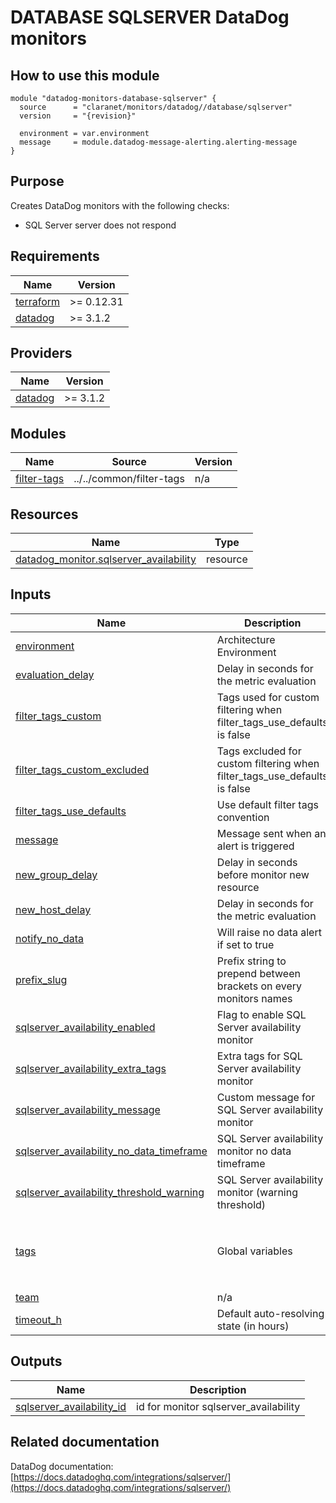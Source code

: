 # DATABASE SQLSERVER DataDog monitors

## How to use this module

```hcl
module "datadog-monitors-database-sqlserver" {
  source      = "claranet/monitors/datadog//database/sqlserver"
  version     = "{revision}"

  environment = var.environment
  message     = module.datadog-message-alerting.alerting-message
}

```

## Purpose

Creates DataDog monitors with the following checks:

- SQL Server server does not respond

<!-- BEGIN_TF_DOCS -->
## Requirements

| Name | Version |
|------|---------|
| <a name="requirement_terraform"></a> [terraform](#requirement\_terraform) | >= 0.12.31 |
| <a name="requirement_datadog"></a> [datadog](#requirement\_datadog) | >= 3.1.2 |

## Providers

| Name | Version |
|------|---------|
| <a name="provider_datadog"></a> [datadog](#provider\_datadog) | >= 3.1.2 |

## Modules

| Name | Source | Version |
|------|--------|---------|
| <a name="module_filter-tags"></a> [filter-tags](#module\_filter-tags) | ../../common/filter-tags | n/a |

## Resources

| Name | Type |
|------|------|
| [datadog_monitor.sqlserver_availability](https://registry.terraform.io/providers/DataDog/datadog/latest/docs/resources/monitor) | resource |

## Inputs

| Name | Description | Type | Default | Required |
|------|-------------|------|---------|:--------:|
| <a name="input_environment"></a> [environment](#input\_environment) | Architecture Environment | `string` | n/a | yes |
| <a name="input_evaluation_delay"></a> [evaluation\_delay](#input\_evaluation\_delay) | Delay in seconds for the metric evaluation | `number` | `15` | no |
| <a name="input_filter_tags_custom"></a> [filter\_tags\_custom](#input\_filter\_tags\_custom) | Tags used for custom filtering when filter\_tags\_use\_defaults is false | `string` | `"*"` | no |
| <a name="input_filter_tags_custom_excluded"></a> [filter\_tags\_custom\_excluded](#input\_filter\_tags\_custom\_excluded) | Tags excluded for custom filtering when filter\_tags\_use\_defaults is false | `string` | `""` | no |
| <a name="input_filter_tags_use_defaults"></a> [filter\_tags\_use\_defaults](#input\_filter\_tags\_use\_defaults) | Use default filter tags convention | `string` | `"true"` | no |
| <a name="input_message"></a> [message](#input\_message) | Message sent when an alert is triggered | `any` | n/a | yes |
| <a name="input_new_group_delay"></a> [new\_group\_delay](#input\_new\_group\_delay) | Delay in seconds before monitor new resource | `number` | `300` | no |
| <a name="input_new_host_delay"></a> [new\_host\_delay](#input\_new\_host\_delay) | Delay in seconds for the metric evaluation | `number` | `300` | no |
| <a name="input_notify_no_data"></a> [notify\_no\_data](#input\_notify\_no\_data) | Will raise no data alert if set to true | `bool` | `true` | no |
| <a name="input_prefix_slug"></a> [prefix\_slug](#input\_prefix\_slug) | Prefix string to prepend between brackets on every monitors names | `string` | `""` | no |
| <a name="input_sqlserver_availability_enabled"></a> [sqlserver\_availability\_enabled](#input\_sqlserver\_availability\_enabled) | Flag to enable SQL Server availability monitor | `string` | `"true"` | no |
| <a name="input_sqlserver_availability_extra_tags"></a> [sqlserver\_availability\_extra\_tags](#input\_sqlserver\_availability\_extra\_tags) | Extra tags for SQL Server availability monitor | `list(string)` | `[]` | no |
| <a name="input_sqlserver_availability_message"></a> [sqlserver\_availability\_message](#input\_sqlserver\_availability\_message) | Custom message for SQL Server availability monitor | `string` | `""` | no |
| <a name="input_sqlserver_availability_no_data_timeframe"></a> [sqlserver\_availability\_no\_data\_timeframe](#input\_sqlserver\_availability\_no\_data\_timeframe) | SQL Server availability monitor no data timeframe | `string` | `10` | no |
| <a name="input_sqlserver_availability_threshold_warning"></a> [sqlserver\_availability\_threshold\_warning](#input\_sqlserver\_availability\_threshold\_warning) | SQL Server availability monitor (warning threshold) | `string` | `3` | no |
| <a name="input_tags"></a> [tags](#input\_tags) | Global variables | `list(string)` | <pre>[<br>  "type:database",<br>  "provider:sqlserver",<br>  "resource:sqlserver"<br>]</pre> | no |
| <a name="input_team"></a> [team](#input\_team) | n/a | `string` | `"claranet"` | no |
| <a name="input_timeout_h"></a> [timeout\_h](#input\_timeout\_h) | Default auto-resolving state (in hours) | `number` | `0` | no |

## Outputs

| Name | Description |
|------|-------------|
| <a name="output_sqlserver_availability_id"></a> [sqlserver\_availability\_id](#output\_sqlserver\_availability\_id) | id for monitor sqlserver\_availability |
<!-- END_TF_DOCS -->
## Related documentation

DataDog documentation: [https://docs.datadoghq.com/integrations/sqlserver/](https://docs.datadoghq.com/integrations/sqlserver/)

